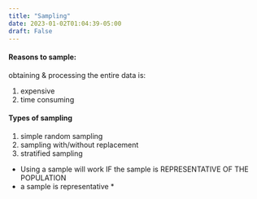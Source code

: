 ```yaml
---
title: "Sampling"
date: 2023-01-02T01:04:39-05:00
draft: False
---
```


#### Reasons to sample:

obtaining & processing the entire data is:

1. expensive
2. time consuming

#### Types of sampling

1. simple random sampling
2. sampling with/without replacement
3. stratified sampling

- Using a sample will work IF the sample is REPRESENTATIVE OF THE POPULATION
- a sample is representative \*
